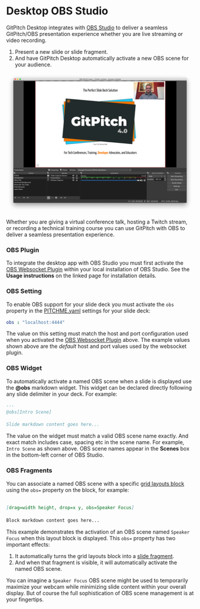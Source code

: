 # Desktop OBS Studio

GitPitch Desktop integrates with [OBS Studio](https://obsproject.com/) to deliver a seamless GitPitch/OBS presentation experience whether you are live streaming or video recording.

1. Present a new slide or slide fragment.
1. And have GitPitch Desktop automatically activate a new OBS scene for your audience.

![GitPitch Desktop integration with OBS Studio](../_images/gitpitch-desktop-obs.png)

Whether you are giving a virtual conference talk, hosting a Twitch stream, or recording a technical training course you can use GitPitch with OBS to deliver a seamless presentation experience.


### OBS Plugin

To integrate the desktop app with OBS Studio you must first activate the [OBS Websocket Plugin](https://obsproject.com/forum/resources/obs-websocket-remote-control-obs-studio-from-websockets.466/) within your local installation of OBS Studio. See the **Usage instructions** on the linked page for installation details.

### OBS Setting

To enable OBS support for your slide deck you must activate the `obs` property in the [PITCHME.yaml](/conventions/pitchme-yaml) settings for your slide deck:

```yaml
obs : "localhost:4444"
```

The value on this setting must match the host and port configuration used when you activated the [OBS Websocket Plugin](#obs-plugin) above. The example values shown above are the *default* host and port values used by the websocket plugin.

### OBS Widget

To automatically activate a named OBS scene when a slide is displayed use the **@obs** markdown widget. This widget can be declared directly following any slide delimiter in your deck. For example:

```markdown
---
@obs[Intro Scene]

Slide markdown content goes here...

```

The value on the widget must match a valid OBS scene name exactly. And exact match includes case, spacing etc in the scene name. For example, `Intro Scene` as shown above. OBS scene names appear in the **Scenes** box in the bottom-left corner of OBS Studio.

### OBS Fragments

You can associate a named OBS scene with a specific [grid layouts block](/grid-layouts/drag-and-drop) using the `obs=` property on the block, for example:

```markdown

[drag=width height, drop=x y, obs=Speaker Focus]

Block markdown content goes here...

```

This example demonstrates the activation of an OBS scene named `Speaker Focus` when this layout block is displayed. This `obs=` property has two important effects:

1. It automatically turns the grid layouts block into a [slide fragment](/grid-layouts/fragments).
1. And when that fragment is visible, it will automatically activate the named OBS scene.

You can imagine a `Speaker Focus` OBS scene might be used to temporarily maximize your webcam while minimizing slide content within your overall display. But of course the full sophistication of OBS scene management is at your fingertips.


